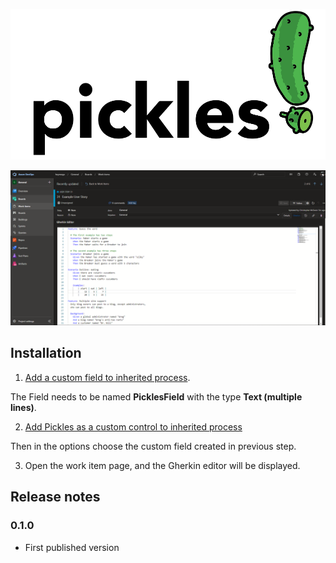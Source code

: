 
![pickles logo](/img/pickles-banner.png)

![pickles logo](/img/screenshot-01.png)

## Installation

1. [Add a custom field to inherited process](https://docs.microsoft.com/en-us/azure/devops/organizations/settings/work/add-custom-field?view=azure-devops#add-a-field). 

The Field needs to be named **PicklesField** with the type **Text (multiple lines)**.

2. [Add Pickles as a custom control to inherited process](https://docs.microsoft.com/en-us/azure/devops/organizations/settings/work/custom-controls-process?view=azure-devops#add-a-field-level-contribution-or-custom-control)

Then in the options choose the custom field created in previous step.

3. Open the work item page, and the Gherkin editor will be displayed.


## Release notes

### 0.1.0

* First published version
